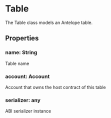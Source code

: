 # Table

The Table class models an Antelope table.

## Properties
### name: String
Table name
### account: Account
Account that owns the host contract of this table
### serializer: any
ABI serializer instance
